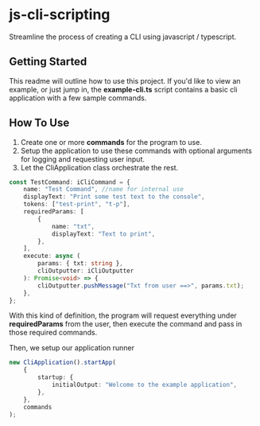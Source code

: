 # js-cli-scripting

Streamline the process of creating a CLI using javascript / typescript.

## Getting Started

This readme will outline how to use this project. If you'd like to view an example, or just jump in, the **example-cli.ts** script contains
a basic cli application with a few sample commands.

## How To Use

1. Create one or more **commands** for the program to use.
1. Setup the application to use these commands with optional arguments for logging and requesting user input.
1. Let the CliApplication class orchestrate the rest.

```typescript
const TestCommand: iCliCommand = {
    name: "Test Command", //name for internal use
    displayText: "Print some test text to the console",
    tokens: ["test-print", "t-p"],
    requiredParams: [
        {
            name: "txt",
            displayText: "Text to print",
        },
    ],
    execute: async (
        params: { txt: string },
        cliOutputter: iCliOutputter
    ): Promise<void> => {
        cliOutputter.pushMessage("Txt from user ==>", params.txt);
    },
};
```

With this kind of definition, the program will request everything under **requiredParams** from the user, then execute the command and pass in those required commands.

Then, we setup our application runner

```typescript
new CliApplication().startApp(
    {
        startup: {
            initialOutput: "Welcome to the example application",
        },
    },
    commands
);
```
